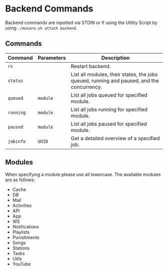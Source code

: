 # Backend Commands
Backend commands are inputted via STDIN or if using the Utility Script by using `./musare.sh attach backend`.

## Commands
| Command | Parameters | Description |
| --- | --- | --- |
| `rs` | | Restart backend. |
| `status` | | List all modules, their states, the jobs queued, running and paused, and the concurrency. |
| `queued` | `module` | List all jobs queued for specified module. |
| `running` | `module` | List all jobs running for specified module. |
| `paused` | `module` | List all jobs paused for specified module. |
| `jobinfo` | `UUID` | Get a detailed overview of a specified job. |

## Modules
When specifying a module please use all lowercase. The available modules are as follows:

- Cache
- DB
- Mail
- Activities
- API
- App
- WS
- Notifications
- Playlists
- Punishments
- Songs
- Stations
- Tasks
- Utils
- YouTube

